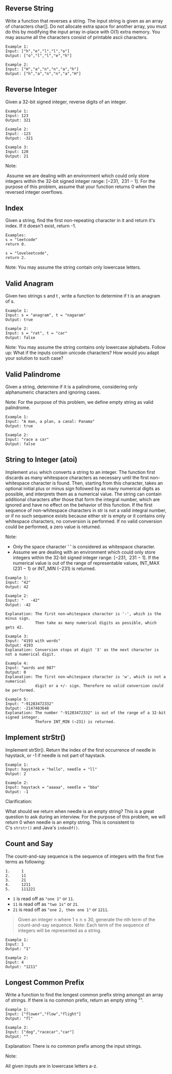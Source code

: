 ## Reverse String
	
Write a function that reverses a string. The input string is given as an array of characters char[].
Do not allocate extra space for another array, you must do this by modifying the input array in-place with O(1) extra memory.
You may assume all the characters consist of printable ascii characters.

```
Example 1:
Input: ["h","e","l","l","o"]
Output: ["o","l","l","e","h"]
```
```
Example 2:
Input: ["H","a","n","n","a","h"]
Output: ["h","a","n","n","a","H"]
```

## Reverse Integer

Given a 32-bit signed integer, reverse digits of an integer.
```
Example 1:
Input: 123
Output: 321
```
```
Example 2:
Input: -123
Output: -321
```
```
Example 3:
Input: 120
Output: 21
```

Note:

 Assume we are dealing with an environment which could only store integers within the 32-bit signed integer range: [−231,  231 − 1]. For the purpose of this problem, assume that your function returns 0 when the reversed integer overflows.

## Index 

Given a string, find the first non-repeating character in it and return it's index. If it doesn't exist, return -1.

```
Examples:
s = "leetcode"
return 0.

s = "loveleetcode",
return 2.
```

Note: You may assume the string contain only lowercase letters.

## Valid Anagram

Given two strings s and t , write a function to determine if t is an anagram of s.
```
Example 1:
Input: s = "anagram", t = "nagaram"
Output: true
```
```
Example 2:
Input: s = "rat", t = "car"
Output: false
```

Note: You may assume the string contains only lowercase alphabets.
Follow up: What if the inputs contain unicode characters? How would you adapt your solution to such case?

## Valid Palindrome

Given a string, determine if it is a palindrome, considering only alphanumeric characters and ignoring cases.

Note: For the purpose of this problem, we define empty string as valid palindrome.

```
Example 1:
Input: "A man, a plan, a canal: Panama"
Output: true
```
```
Example 2:
Input: "race a car"
Output: false
```

## String to Integer (atoi)

Implement ```atoi``` which converts a string to an integer.
The function first discards as many whitespace characters as necessary until the first non-whitespace character is found. Then, starting from this character, takes an optional initial plus or minus sign followed by as many numerical digits as possible, and interprets them as a numerical value.
The string can contain additional characters after those that form the integral number, which are ignored and have no effect on the behavior of this function.
If the first sequence of non-whitespace characters in str is not a valid integral number, or if no such sequence exists because either str is empty or it contains only whitespace characters, no conversion is performed.
If no valid conversion could be performed, a zero value is returned.

Note:

* Only the space character ' ' is considered as whitespace character.
* Assume we are dealing with an environment which could only store integers within the 32-bit signed integer range: [−231,  231 − 1]. If the numerical value is out of the range of representable values, INT_MAX (231 − 1) or INT_MIN (−231) is returned.

```
Example 1:
Input: "42"
Output: 42
```
```
Example 2:
Input: "   -42"
Output: -42

Explanation: The first non-whitespace character is '-', which is the minus sign.
             Then take as many numerical digits as possible, which gets 42.
```
```
Example 3:
Input: "4193 with words"
Output: 4193
Explanation: Conversion stops at digit '3' as the next character is not a numerical digit.
```
```
Example 4:
Input: "words and 987"
Output: 0
Explanation: The first non-whitespace character is 'w', which is not a numerical 
             digit or a +/- sign. Therefore no valid conversion could be performed.
```
```
Example 5:
Input: "-91283472332"
Output: -2147483648
Explanation: The number "-91283472332" is out of the range of a 32-bit signed integer.
             Thefore INT_MIN (−231) is returned.
```

## Implement strStr()

Implement strStr().
Return the index of the first occurrence of needle in haystack, or -1 if needle is not part of haystack.
```
Example 1:
Input: haystack = "hello", needle = "ll"
Output: 2
```
```
Example 2:
Input: haystack = "aaaaa", needle = "bba"
Output: -1
```

Clarification:

What should we return when needle is an empty string? This is a great question to ask during an interview.
For the purpose of this problem, we will return 0 when needle is an empty string. This is consistent to C's `strstr()` and Java's `indexOf()`.


## Count and Say

The count-and-say sequence is the sequence of integers with the first five terms as following:
```
1.     1
2.     11
3.     21
4.     1211
5.     111221
```

* `1` is read off as `"one 1"` or `11`.
* `11` is read off as `"two 1s"` or `21`.
* `21` is read off as `"one 2, then one 1"` or `1211`.

>Given an integer n where 1 ≤ n ≤ 30, generate the nth term of the count-and-say sequence.
Note: Each term of the sequence of integers will be represented as a string.

```
Example 1:
Input: 1
Output: "1"
```
```
Example 2:
Input: 4
Output: "1211"
```

## Longest Common Prefix

Write a function to find the longest common prefix string amongst an array of strings.
If there is no common prefix, return an empty string "".
```
Example 1:
Input: ["flower","flow","flight"]
Output: "fl"
```
```
Example 2:
Input: ["dog","racecar","car"]
Output: ""
```

Explanation: There is no common prefix among the input strings.

Note:

All given inputs are in lowercase letters a-z.


